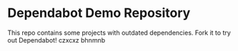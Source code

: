 # Dependabot Demo Repository

This repo contains some projects with outdated dependencies. Fork it to try out
Dependabot!
czxcxz
bhnmnb
